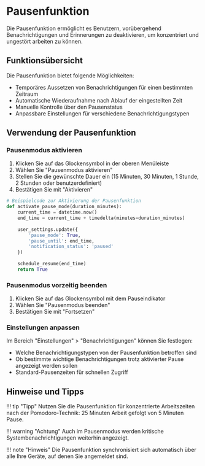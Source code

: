 # Pausenfunktion

Die Pausenfunktion ermöglicht es Benutzern, vorübergehend Benachrichtigungen und Erinnerungen zu deaktivieren, um konzentriert und ungestört arbeiten zu können.

## Funktionsübersicht

Die Pausenfunktion bietet folgende Möglichkeiten:

- Temporäres Aussetzen von Benachrichtigungen für einen bestimmten Zeitraum
- Automatische Wiederaufnahme nach Ablauf der eingestellten Zeit
- Manuelle Kontrolle über den Pausenstatus
- Anpassbare Einstellungen für verschiedene Benachrichtigungstypen

## Verwendung der Pausenfunktion

### Pausenmodus aktivieren

1. Klicken Sie auf das Glockensymbol in der oberen Menüleiste
2. Wählen Sie "Pausenmodus aktivieren"
3. Stellen Sie die gewünschte Dauer ein (15 Minuten, 30 Minuten, 1 Stunde, 2 Stunden oder benutzerdefiniert)
4. Bestätigen Sie mit "Aktivieren"

```python
# Beispielcode zur Aktivierung der Pausenfunktion
def activate_pause_mode(duration_minutes):
    current_time = datetime.now()
    end_time = current_time + timedelta(minutes=duration_minutes)
    
    user_settings.update({
        'pause_mode': True,
        'pause_until': end_time,
        'notification_status': 'paused'
    })
    
    schedule_resume(end_time)
    return True
```

### Pausenmodus vorzeitig beenden

1. Klicken Sie auf das Glockensymbol mit dem Pauseindikator
2. Wählen Sie "Pausenmodus beenden"
3. Bestätigen Sie mit "Fortsetzen"

### Einstellungen anpassen

Im Bereich "Einstellungen" > "Benachrichtigungen" können Sie festlegen:

- Welche Benachrichtigungstypen von der Pausenfunktion betroffen sind
- Ob bestimmte wichtige Benachrichtigungen trotz aktivierter Pause angezeigt werden sollen
- Standard-Pausenzeiten für schnellen Zugriff

## Hinweise und Tipps

!!! tip "Tipp"
    Nutzen Sie die Pausenfunktion für konzentrierte Arbeitszeiten nach der Pomodoro-Technik: 25 Minuten Arbeit gefolgt von 5 Minuten Pause.

!!! warning "Achtung"
    Auch im Pausenmodus werden kritische Systembenachrichtigungen weiterhin angezeigt.

!!! note "Hinweis"
    Die Pausenfunktion synchronisiert sich automatisch über alle Ihre Geräte, auf denen Sie angemeldet sind.
